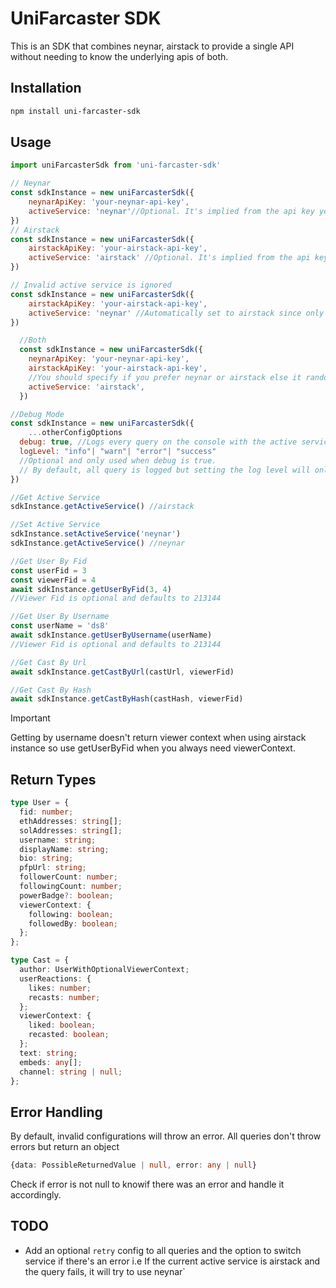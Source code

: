 # UniFarcaster SDK

This is an SDK that combines neynar, airstack to provide a single API without needing to know the underlying apis of both.
## Installation

```bash
npm install uni-farcaster-sdk
```

## Usage

```js
import uniFarcasterSdk from 'uni-farcaster-sdk'

// Neynar
const sdkInstance = new uniFarcasterSdk({
	neynarApiKey: 'your-neynar-api-key',
	activeService: 'neynar'//Optional. It's implied from the api key you provide
})
// Airstack
const sdkInstance = new uniFarcasterSdk({
	airstackApiKey: 'your-airstack-api-key',
	activeService: 'airstack' //Optional. It's implied from the api key you provide
})

// Invalid active service is ignored
const sdkInstance = new uniFarcasterSdk({
	airstackApiKey: 'your-airstack-api-key',
	activeService: 'neynar' //Automatically set to airstack since only airstack api key is provided
})

  //Both
  const sdkInstance = new uniFarcasterSdk({
    neynarApiKey: 'your-neynar-api-key',
    airstackApiKey: 'your-airstack-api-key',
    //You should specify if you prefer neynar or airstack else it randomly choses one of them
    activeService: 'airstack',
  })

//Debug Mode
const sdkInstance = new uniFarcasterSdk({
	...otherConfigOptions
  debug: true, //Logs every query on the console with the active service used for it,
  logLevel: "info"| "warn"| "error"| "success"
  //Optional and only used when debug is true.
  // By default, all query is logged but setting the log level will only log queries with the specified level
})

//Get Active Service
sdkInstance.getActiveService() //airstack

//Set Active Service
sdkInstance.setActiveService('neynar')
sdkInstance.getActiveService() //neynar

//Get User By Fid
const userFid = 3
const viewerFid = 4
await sdkInstance.getUserByFid(3, 4)
//Viewer Fid is optional and defaults to 213144

//Get User By Username
const userName = 'ds8'
await sdkInstance.getUserByUsername(userName)
//Viewer Fid is optional and defaults to 213144

//Get Cast By Url
await sdkInstance.getCastByUrl(castUrl, viewerFid)

//Get Cast By Hash
await sdkInstance.getCastByHash(castHash, viewerFid)
```

> [!IMPORTANT]
> Getting by username doesn't return viewer context when using airstack instance so use getUserByFid when you always need viewerContext.



## Return Types
```ts
type User = {
  fid: number;
  ethAddresses: string[];
  solAddresses: string[];
  username: string;
  displayName: string;
  bio: string;
  pfpUrl: string;
  followerCount: number;
  followingCount: number;
  powerBadge?: boolean;
  viewerContext: {
    following: boolean;
    followedBy: boolean;
  };
};

type Cast = {
  author: UserWithOptionalViewerContext;
  userReactions: {
    likes: number;
    recasts: number;
  };
  viewerContext: {
    liked: boolean;
    recasted: boolean;
  };
  text: string;
  embeds: any[];
  channel: string | null;
};
```

## Error Handling

By default, invalid configurations will throw an error.
All queries don't throw errors but return an object

```ts
{data: PossibleReturnedValue | null, error: any | null}
```
Check if error is not null to knowif there was an error and handle it accordingly.

## TODO
- Add an optional `retry` config to all queries and the option to switch service if there's an error
i.e If the current active service is airstack and the query fails, it will try to use neynar`

